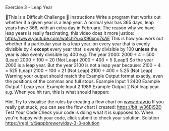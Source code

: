 Exercise 3 - Leap Year

💪This is a Difficult Challenge 💪
Instructions
Write a program that works out whether if a given year is a leap year. A normal year has 365 days, leap years have 366, with an extra day in February. The reason why we have leap years is really fascinating, this video does it more justice:
https://www.youtube.com/watch?v=xX96xng7sAE
This is how you work out whether if a particular year is a leap year.
on every year that is evenly divisible by 4 
**except** every year that is evenly divisible by 100 
**unless** the year is also evenly divisible by 400
e.g. The year 2000:
2000 ÷ 4 = 500 (Leap)
2000 ÷ 100 = 20 (Not Leap)
2000 ÷ 400 = 5 (Leap!)
So the year 2000 is a leap year.
But the year 2100 is not a leap year because:
2100 ÷ 4 = 525 (Leap)
2100 ÷ 100 = 21 (Not Leap)
2100 ÷ 400 = 5.25 (Not Leap)
Warning your output should match the Example Output format exactly, even the positions of the commas and full stops.
Example Input 1
2400
Example Output 1
Leap year.
Example Input 2
1989
Example Output 2
Not leap year.
e.g. When you hit run, this is what should happen:

Hint
Try to visualise the rules by creating a flow chart on www.draw.io
If you really get stuck, you can see the flow chart I created:
https://bit.ly/36BjS2D
Test Your Code
Check your code is doing what it is supposed to. When you're happy with your code, click submit to check your solution.
Solution
https://repl.it/@appbrewery/day-3-3-solution